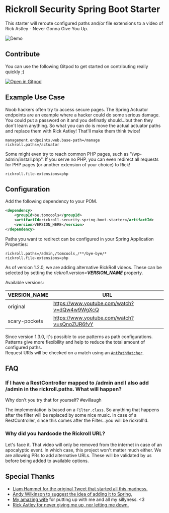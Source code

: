 # Rickroll Security Spring Boot Starter

This starter will reroute configured paths and/or file extensions to a video of Rick Astley - Never Gonna Give You Up.

![Demo](https://github.com/TomCools/rickroll-security-spring-boot-starter/blob/main/docs/rickroll-demo.gif)

## Contribute

You can use the following Gitpod to get started on contributing really quickly ;)

[![Open in Gitpod](https://gitpod.io/button/open-in-gitpod.svg)](https://gitpod.io/#https://github.com/TomCools/rickroll-security-spring-boot-starter)

## Example Use Case

Noob hackers often try to access secure pages. The Spring Actuator endpoints are an example where a hacker could do some serious damage. You could put a password on it and you definatly should...but then they don't learn anything. So what you can do is move the actual actuator paths and replace them with Rick Astley! That'll make them think twice!

```
management.endpoints.web.base-path=/manage
rickroll.paths=/actuator
```

Some might even try to reach common PHP pages, such as "/wp-admin/install.php". If you serve no PHP, you can even redirect all requests for PHP pages (or another extension of your choice) to Rick!

```
rickroll.file-extensions=php
```

## Configuration

Add the following dependency to your POM.

```xml
<dependency>
    <groupId>be.tomcools</groupId>
    <artifactId>rickroll-security-spring-boot-starter</artifactId>
    <version>VERSION_HERE</version>
</dependency>
```

Paths you want to redirect can be configured in your Spring Application Properties:

```
rickroll.paths=/admin,/tomcools,/**/bye-bye/*
rickroll.file-extensions=php
```

As of version 1.2.0, we are adding alternative RickRoll videos.
These can be selected by setting the *rickroll.version=**VERSION_NAME*** property.

Available versions:

| VERSION_NAME  | URL                                          |
|---------------|----------------------------------------------|
| original      | https://www.youtube.com/watch?v=dQw4w9WgXcQ  |
| scary-pockets | https://www.youtube.com/watch?v=sQnoZUR6fvY |

Since version 1.3.0, it's possible to use patterns as path configurations. Patterns give more flexibility and help to reduce the total amount of configured paths.  
Request URIs will be checked on a match using an [`AntPathMatcher`](https://docs.spring.io/spring-framework/docs/current/javadoc-api/org/springframework/util/AntPathMatcher.html).

## FAQ

### If I have a RestController mapped to /admin and I also add /admin in the rickroll.paths. What will happen?

Why don't you try that for yourself? #evillaugh

The implementation is based on a `Filter.class`. So anything that happens after the filter will be replaced by some nice music.
In case of a RestController, since this comes after the Filter...you will be rickroll'd.

### Why did you hardcode the Rickroll URL?
Let's face it. That video will only be removed from the internet in case of an apocalyptic event. In which case, this project won't matter much either.
We are allowing PRs to add alternative URLs. These will be validated by us before being added to available options.


## Special Thanks
- [Liam Hammet for the original Tweet that started all this madness.](https://twitter.com/LiamHammett/status/1260984553570570240)
- [Andy Wilkinson to suggest the idea of adding it to Spring.](https://twitter.com/ankinson/status/1261724332553900034)
- [My amazing wife](https://twitter.com/HenderickxSilke) for putting up with me and all my sillyness. <3
- [Rick Astley for never giving me up, nor letting me down.](https://www.youtube.com/watch?v=dQw4w9WgXcQ)

